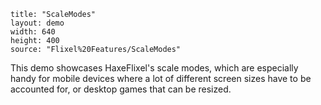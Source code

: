 ```
title: "ScaleModes"
layout: demo
width: 640
height: 400
source: "Flixel%20Features/ScaleModes"
```

This demo showcases HaxeFlixel's scale modes, which are especially handy for mobile devices where a lot of different screen sizes have to be accounted for, or desktop games that can be resized.